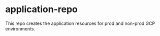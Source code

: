 # application-repo
This repo creates the application resources for prod and non-prod GCP environments.
